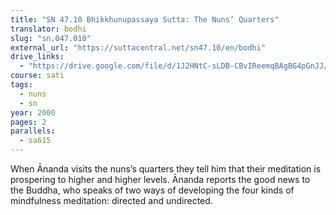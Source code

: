 ```yaml
---
title: "SN 47.10 Bhikkhunupassaya Sutta: The Nuns’ Quarters"
translator: bodhi
slug: "sn.047.010"
external_url: "https://suttacentral.net/sn47.10/en/bodhi"
drive_links:
  - "https://drive.google.com/file/d/1J2HNtC-sLDB-CBvIReemqBAgBG4pGnJJ/view?usp=drivesdk"
course: sati
tags:
  - nuns
  - sn
year: 2000
pages: 2
parallels:
  - sa615
---
```


When Ānanda visits the nuns’s quarters they tell him that their meditation is prospering to higher and higher levels. Ānanda reports the good news to the Buddha, who speaks of two ways of developing the four kinds of mindfulness meditation: directed and undirected.
